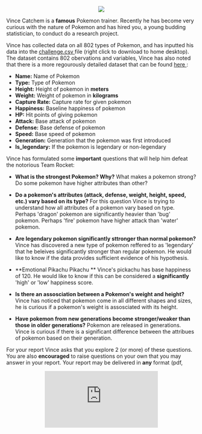 <p align="center"> <img class="prof" src="https://merrickmath.github.io/MerrickMath.github.io-PokemonChallenge/trainer.png">   </p>

Vince Catchem is a **famous** Pokemon trainer. Recently he has become very curious with the nature of Pokemon and has hired you, a young budding statistician, to conduct do a research project. 

Vince has collected data on all 802 types of Pokemon, and has inputted his data into the <a href="https://merrickmath.github.io/MerrickMath.github.io-PokemonChallenge/challenge.csv"> challenge.csv </a> file (right click to download to home desktop). The dataset contains 802 obervations and  variables, Vince has also noted that there is a more regourously detailed dataset that can be found <a href="https://www.kaggle.com/rounakbanik/pokemon"> here </a>:
* **Name:** Name of Pokemon 
* **Type:** Type of Pokemon 
* **Height:** Height of pokemon in **meters**
* **Weight:** Weight of pokemon in **kilograms**
* **Capture Rate:** Capture rate for given pokemon
* **Happiness:** Baseline happiness of pokemon
* **HP:** Hit points of giving pokemon
* **Attack:** Base attack of pokemon 
* **Defense:** Base defense of pokemon 
* **Speed:** Base speed of pokemon 
* **Generation:** Generation that the pokemon was first introduced
* **Is_legendary:** If the pokemon is legendary or non-legendary 


Vince has formulated some **important** questions that will help him defeat the notorious Team Rocket:
* **What is the strongest Pokemon? Why?** 
What makes a pokemon strong? Do some pokemon have higher attributes than other? 

* **Do a pokemon's attributes (attack, defense, weight, height, speed, etc.) vary based on its type?** 
For this question Vince is trying to understand how all attributes of a pokemon vary based on type. Perhaps 'dragon' pokemon are significantly heavier than 'bug' pokemon. Perhaps 'fire' pokemon have higher attack than 'water' pokemon. 

* **Are legendary pokemon significantly sttronger than normal pokemon?** 
Vince has discovered a new type of pokemon reffered to as 'legendary' that he beleives significantly stronger than regular pokemon. He would like to know if the data provides sufficient evidence of his hypothesis. 

* **Emotional Pikachu Pikachu ** 
Vince's pickachu has base happiness of 120. He would like to know if this can be considered a **significantly** 'high' or 'low' happiness score. 

* **Is there an assosciation between a Pokemon's weight and height?** 
Vince has noticed that pokemon come in all different shapes and sizes, he is curious if a pokemon's weight is assosciated with its height.

* **Have pokemon from new generations become stronger/weaker than those in older generations?**
Pokemon are released in generations. Vince is curious if there is a significant difference between the attribues of pokemon based on their generation. 

For your report Vince asks that you explore 2 (or more) of these questions. You are also **encouraged** to raise questions on your own that you may answer in your report. Your report may be delivered in **any** format (pdf, 

<p align="center"> 
  <iframe src="https://www.youtube.com/embed/6xKWiCMKKJg" frameborder="0" allow="accelerometer; autoplay; encrypted-media; gyroscope; picture-in-picture" allowfullscreen class="frame"></iframe> </p>


